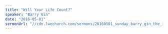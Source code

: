 ```yaml
---
title: "Will Your Life Count?"
speaker: "Barry Gin"
date: "2016-05-01"
sermonUrl: "//cdn.lwechurch.com/sermons/20160501_sunday_barry_gin_the_importance_of_love.mp3"
---
```

